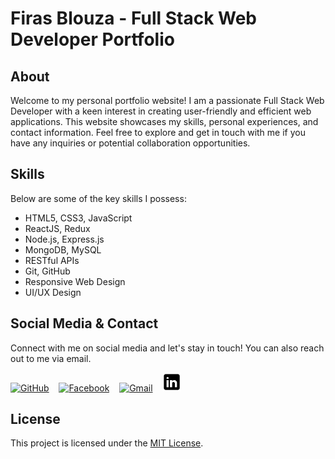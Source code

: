 # Firas Blouza - Full Stack Web Developer Portfolio

## About

Welcome to my personal portfolio website! I am a passionate Full Stack Web Developer with a keen interest in creating user-friendly and efficient web applications. This website showcases my skills, personal experiences, and contact information. Feel free to explore and get in touch with me if you have any inquiries or potential collaboration opportunities.

## Skills

Below are some of the key skills I possess:

- HTML5, CSS3, JavaScript
- ReactJS, Redux
- Node.js, Express.js
- MongoDB, MySQL
- RESTful APIs
- Git, GitHub
- Responsive Web Design
- UI/UX Design

## Social Media & Contact

Connect with me on social media and let's stay in touch! You can also reach out to me via email.

[<img src="https://raw.githubusercontent.com/simple-icons/simple-icons/develop/icons/github.svg" alt="GitHub" width="30" height="30">](https://github.com/firasblouza) &nbsp;&nbsp;
[<img src="https://raw.githubusercontent.com/simple-icons/simple-icons/develop/icons/facebook.svg" alt="Facebook" width="30" height="30">](https://facebook.com/firas.blouza) &nbsp;&nbsp;
[<img src="https://raw.githubusercontent.com/simple-icons/simple-icons/develop/icons/gmail.svg" alt="Gmail" width="30" height="30">](mailto:firas.blouza1@gmail.com) &nbsp;&nbsp;
[<img src="https://raw.githubusercontent.com/simple-icons/simple-icons/develop/icons/linkedin.svg" alt="LinkedIn" width="30" height="30">](https://www.linkedin.com/in/firas-blouza-a5a785243/)

## License

This project is licensed under the [MIT License](https://your-portfolio-website-url.com/LICENSE).
